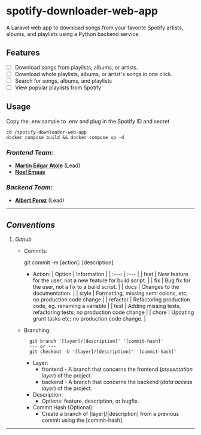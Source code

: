 # spotify-downloader-web-app
A Laravel web app to download songs from your favorite Spotify artists, albums, and playlists using a Python backend service.

## Features
- [ ] Download songs from playlists, albums, or artists. 
- [ ] Download whole playlists, albums, or artist's songs in one click.
- [ ] Search for songs, albums, and playlists
- [ ] View popular playlists from Spotify

## Usage
Copy the .env.sample to .env and plug in the Spotify ID and secret
```
cd /spotify-downloader-web-app
docker compose build && docker compose up -d
```

### *Frontend Team:*
- [**Martin Edgar Atole**](https://github.com/CS-Martin) (Lead)
- [**Noel Emaas**](https://github.com/NoelEmaas)

### *Backend Team:*
- [**Albert Perez**](https://github.com/bibookss) (Lead)

---

## *Conventions*
1. *Github*
    - Commits:
        
        git commit -m [action]: [description]
        
        - Action:
            | Option | Information |
            | :---: | :--- |
            | feat        | New feature for the user, not a new feature for build script.         |
            | fix         | Bug fix for the user, not a fix to a build script.                    |
            | docs        | Changes to the documentation.                                         |
            | style       | Formatting, missing semi colons, etc; no production code change       |
            | refactor    | Refactoring production code, eg. renaming a variable                  |
            | test        | Adding missing tests, refactoring tests; no production code change    |
            | chore       | Updating grunt tasks etc; no production code change.                  |
            
    - Branching:
        
            git branch '[layer]/[description]' '[commit-hash]'
            --- or ---
            git checkout -b '[layer]/[description]' '[commit-hash]'
        
        - Layer:
            - frontend - A branch that concerns the frontend (*presentation layer*) of the project.
            - backend - A branch that concerns the backend (*data access layer*) of the project.
        - Description:
            - Options: feature, description, or bugfix.
        - Commit Hash (Optional):
            - Create a branch of [layer]/[description] from a previous commit using the [commit-hash].
---
